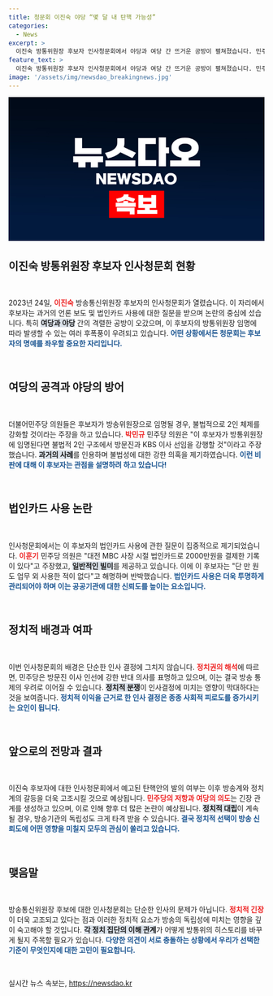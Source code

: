 ```yaml
---
title: 청문회 이진숙 야당 “몇 달 내 탄핵 가능성”
categories:
  - News
excerpt: >
  이진숙 방통위원장 후보자 인사청문회에서 야당과 여당 간 뜨거운 공방이 펼쳐졌습니다. 민주당은 후보자의 임명이 불법적 2인 체제를 강화할 것이라며 탄핵을 시사했고, 후보자는 법카 사용 논란에 대해 반박하며 강한 입장을 고수했습니다. 긴장감 넘치는 현장을 놓치지 마세요!
feature_text: >
  이진숙 방통위원장 후보자 인사청문회에서 야당과 여당 간 뜨거운 공방이 펼쳐졌습니다. 민주당은 후보자의 임명이 불법적 2인 체제를 강화할 것이라며 탄핵을 시사했고, 후보자는 법카 사용 논란에 대해 반박하며 강한 입장을 고수했습니다. 긴장감 넘치는 현장을 놓치지 마세요!
image: '/assets/img/newsdao_breakingnews.jpg'
---
```


<p><img src="/assets/img/newsdao_breakingnews.jpg" alt="ontimetimes 속보" /></p>

<h2 data-ke-size="size26">이진숙 방통위원장 후보자 인사청문회 현황</h2>

<p data-ke-size="size16">&nbsp;</p>

<p data-ke-size="size16">2023년 24일, <b><span style="color: #ee2323;">이진숙</span></b> 방송통신위원장 후보자의 인사청문회가 열렸습니다. 이 자리에서 후보자는 과거의 언론 보도 및 법인카드 사용에 대한 질문을 받으며 논란의 중심에 섰습니다. 특히 <b><span style="background-color: #21538527;">여당과 야당</span></b> 간의 격렬한 공방이 오갔으며, 이 후보자의 방통위원장 임명에 따라 발생할 수 있는 여러 후폭풍이 우려되고 있습니다. <b><span style="color: #1a5490;">어떤 상황에서든 청문회는 후보자의 명예를 좌우할 중요한 자리입니다.</span></b></p>

<p data-ke-size="size16">&nbsp;</p>

<h2 data-ke-size="size26">여당의 공격과 야당의 방어</h2>

<p data-ke-size="size16">&nbsp;</p>

<p data-ke-size="size16">더불어민주당 의원들은 후보자가 방송위원장으로 임명될 경우, 불법적으로 2인 체제를 강화할 것이라는 주장을 하고 있습니다. <b><span style="color: #ee2323;">박민규</span></b> 민주당 의원은 "이 후보자가 방통위원장에 임명된다면 불법적 2인 구조에서 방문진과 KBS 이사 선임을 강행할 것"이라고 주장했습니다. <b><span style="background-color: #21538527;">과거의 사례</span></b>를 인용하며 불법성에 대한 강한 의혹을 제기하였습니다. <b><span style="color: #1a5490;">이런 비판에 대해 이 후보자는 관점을 설명하려 하고 있습니다!</span></b></p>

<p data-ke-size="size16">&nbsp;</p>

<h2 data-ke-size="size26">법인카드 사용 논란</h2>

<p data-ke-size="size16">&nbsp;</p>

<p data-ke-size="size16">인사청문회에서는 이 후보자의 법인카드 사용에 관한 질문이 집중적으로 제기되었습니다. <b><span style="color: #ee2323;">이훈기</span></b> 민주당 의원은 "대전 MBC 사장 시절 법인카드로 2000만원을 결제한 기록이 있다"고 주장했고, <b><span style="background-color: #21538527;">일반적인 빌미</span></b>를 제공하고 있습니다. 이에 이 후보자는 "단 만 원도 업무 외 사용한 적이 없다"고 해명하며 반박했습니다. <b><span style="color: #1a5490;">법인카드 사용은 더욱 투명하게 관리되어야 하며 이는 공공기관에 대한 신뢰도를 높이는 요소입니다.</span></b></p>

<p data-ke-size="size16">&nbsp;</p>

<h2 data-ke-size="size26">정치적 배경과 여파</h2>

<p data-ke-size="size16">&nbsp;</p>

<p data-ke-size="size16">이번 인사청문회의 배경은 단순한 인사 결정에 그치지 않습니다. <b><span style="color: #ee2323;">정치권의 해석</span></b>에 따르면, 민주당은 방문진 이사 인선에 강한 반대 의사를 표명하고 있으며, 이는 결국 방송 통제의 우려로 이어질 수 있습니다. <b><span style="background-color: #21538527;">정치적 분쟁</span></b>이 인사결정에 미치는 영향이 막대하다는 것을 보여줍니다. <b><span style="color: #1a5490;">정치적 이익을 근거로 한 인사 결정은 종종 사회적 피로도를 증가시키는 요인이 됩니다.</span></b></p>

<p data-ke-size="size16">&nbsp;</p>

<h2 data-ke-size="size26">앞으로의 전망과 결과</h2>

<p data-ke-size="size16">&nbsp;</p>

<p data-ke-size="size16">이진숙 후보자에 대한 인사청문회에서 예고된 탄핵안의 발의 여부는 이후 방송계와 정치계의 갈등을 더욱 고조시킬 것으로 예상됩니다. <b><span style="color: #ee2323;">민주당의 저항과 여당의 의도</span></b>는 긴장 관계를 생성하고 있으며, 이로 인해 향후 더 많은 논란이 예상됩니다. <b><span style="background-color: #21538527;">정치적 대립</span></b>이 계속될 경우, 방송기관의 독립성도 크게 타격 받을 수 있습니다. <b><span style="color: #1a5490;">결국 정치적 선택이 방송 신뢰도에 어떤 영향을 미칠지 모두의 관심이 쏠리고 있습니다.</span></b></p>

<p data-ke-size="size16">&nbsp;</p>

<h2 data-ke-size="size26">맺음말</h2>

<p data-ke-size="size16">&nbsp;</p>

<p data-ke-size="size16">방송통신위원장 후보에 대한 인사청문회는 단순한 인사의 문제가 아닙니다. <b><span style="color: #ee2323;">정치적 긴장</span></b>이 더욱 고조되고 있다는 점과 이러한 정치적 요소가 방송의 독립성에 미치는 영향을 깊이 숙고해야 할 것입니다. <b><span style="background-color: #21538527;">각 정치 집단의 이해 관계</span></b>가 어떻게 방통위의 히스토리를 바꾸게 될지 주목할 필요가 있습니다. <b><span style="color: #1a5490;">다양한 의견이 서로 충돌하는 상황에서 우리가 선택한 기준이 무엇인지에 대한 고민이 필요합니다.</span></b></p>

<p data-ke-size="size16">&nbsp;</p>
실시간 뉴스 속보는, <a href="https://newsdao.kr" rel="dofollow">https://newsdao.kr</a>


